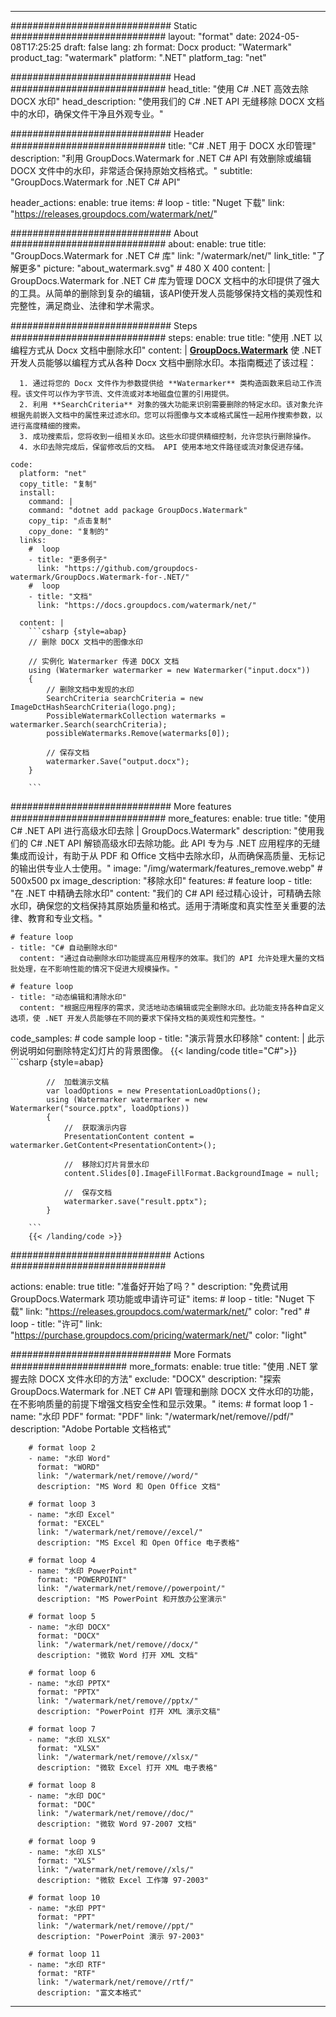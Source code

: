 
---
############################# Static ############################
layout: "format"
date:  2024-05-08T17:25:25
draft: false
lang: zh
format: Docx
product: "Watermark"
product_tag: "watermark"
platform: ".NET"
platform_tag: "net"

############################# Head ############################
head_title: "使用 C# .NET 高效去除 DOCX 水印"
head_description: "使用我们的 C# .NET API 无缝移除 DOCX 文档中的水印，确保文件干净且外观专业。"

############################# Header ############################
title: "C# .NET 用于 DOCX 水印管理" 
description: "利用 GroupDocs.Watermark for .NET C# API 有效删除或编辑 DOCX 文件中的水印，非常适合保持原始文档格式。"
subtitle: "GroupDocs.Watermark for .NET C# API" 

header_actions:
  enable: true
  items:
    #  loop
    - title: "Nuget 下载"
      link: "https://releases.groupdocs.com/watermark/net/"
      
############################# About ############################
about:
    enable: true
    title: "GroupDocs.Watermark for .NET C# 库"
    link: "/watermark/net/"
    link_title: "了解更多"
    picture: "about_watermark.svg" # 480 X 400
    content: |
       GroupDocs.Watermark for .NET C# 库为管理 DOCX 文档中的水印提供了强大的工具。从简单的删除到复杂的编辑，该API使开发人员能够保持文档的美观性和完整性，满足商业、法律和学术需求。

############################# Steps ############################
steps:
    enable: true
    title: "使用 .NET 以编程方式从 Docx 文档中删除水印"
    content: |
      **[GroupDocs.Watermark](https://products.groupdocs.com/watermark/net/)** 使 .NET 开发人员能够以编程方式从各种 Docx 文档中删除水印。本指南概述了该过程：
      
      1. 通过将您的 Docx 文件作为参数提供给 **Watermarker** 类构造函数来启动工作流程。该文件可以作为字节流、文件流或对本地磁盘位置的引用提供。
      2. 利用 **SearchCriteria** 对象的强大功能来识别需要删除的特定水印。该对象允许根据先前嵌入文档中的属性来过滤水印。您可以将图像与文本或格式属性一起用作搜索参数，以进行高度精细的搜索。
      3. 成功搜索后，您将收到一组相关水印。这些水印提供精细控制，允许您执行删除操作。
      4. 水印去除完成后，保留修改后的文档。 API 使用本地文件路径或流对象促进存储。
   
    code:
      platform: "net"
      copy_title: "复制"
      install:
        command: |
        command: "dotnet add package GroupDocs.Watermark"
        copy_tip: "点击复制"
        copy_done: "复制的"
      links:
        #  loop
        - title: "更多例子"
          link: "https://github.com/groupdocs-watermark/GroupDocs.Watermark-for-.NET/"
        #  loop
        - title: "文档"
          link: "https://docs.groupdocs.com/watermark/net/"
          
      content: |
        ```csharp {style=abap}
        // 删除 DOCX 文档中的图像水印

        // 实例化 Watermarker 传递 DOCX 文档
        using (Watermarker watermarker = new Watermarker("input.docx"))
        {
            // 删除文档中发现的水印
            SearchCriteria searchCriteria = new ImageDctHashSearchCriteria(logo.png);
            PossibleWatermarkCollection watermarks = watermarker.Search(searchCriteria);
            possibleWatermarks.Remove(watermarks[0]);

            // 保存文档
            watermarker.Save("output.docx");
        }
        
        ```  

############################# More features ############################
more_features:
  enable: true
  title: "使用 C# .NET API 进行高级水印去除 | GroupDocs.Watermark"
  description: "使用我们的 C# .NET API 解锁高级水印去除功能。此 API 专为与 .NET 应用程序的无缝集成而设计，有助于从 PDF 和 Office 文档中去除水印，从而确保高质量、无标记的输出供专业人士使用。"
  image: "/img/watermark/features_remove.webp" # 500x500 px
  image_description: "移除水印"
  features:
    # feature loop
    - title: "在 .NET 中精确去除水印"
      content: "我们的 C# API 经过精心设计，可精确去除水印，确保您的文档保持其原始质量和格式。适用于清晰度和真实性至关重要的法律、教育和专业文档。"

    # feature loop
    - title: "C# 自动删除水印"
      content: "通过自动删除水印功能提高应用程序的效率。我们的 API 允许处理大量的文档批处理，在不影响性能的情况下促进大规模操作。"

    # feature loop
    - title: "动态编辑和清除水印"
      content: "根据应用程序的需求，灵活地动态编辑或完全删除水印。此功能支持各种自定义选项，使 .NET 开发人员能够在不同的要求下保持文档的美观性和完整性。"
      
  code_samples:
    # code sample loop
    - title: "演示背景水印移除"
      content: |
        此示例说明如何删除特定幻灯片的背景图像。
        {{< landing/code title="C#">}}
        ```csharp {style=abap}
        
            //  加载演示文稿
            var loadOptions = new PresentationLoadOptions();
            using (Watermarker watermarker = new Watermarker("source.pptx", loadOptions))
            {
                //  获取演示内容
                PresentationContent content = watermarker.GetContent<PresentationContent>();

                //  移除幻灯片背景水印
                content.Slides[0].ImageFillFormat.BackgroundImage = null;

                //  保存文档
                watermarker.save("result.pptx");
            }

        ```
        {{< /landing/code >}}


############################# Actions ############################

actions:
  enable: true
  title: "准备好开始了吗？"
  description: "免费试用 GroupDocs.Watermark 项功能或申请许可证"
  items:
    #  loop
    - title: "Nuget 下载"
      link: "https://releases.groupdocs.com/watermark/net/"
      color: "red"
        #  loop
    - title: "许可"
      link: "https://purchase.groupdocs.com/pricing/watermark/net/"
      color: "light"


############################# More Formats #####################
more_formats:
    enable: true
    title: "使用 .NET 掌握去除 DOCX 文件水印的方法"
    exclude: "DOCX"
    description: "探索 GroupDocs.Watermark for .NET C# API 管理和删除 DOCX 文件水印的功能，在不影响质量的前提下增强文档安全性和显示效果。"
    items: 
        # format loop 1
        - name: "水印 PDF"
          format: "PDF"
          link: "/watermark/net/remove//pdf/"
          description: "Adobe Portable 文档格式"

        # format loop 2
        - name: "水印 Word"
          format: "WORD"
          link: "/watermark/net/remove//word/"
          description: "MS Word 和 Open Office 文档"
          
        # format loop 3
        - name: "水印 Excel"
          format: "EXCEL"
          link: "/watermark/net/remove//excel/"
          description: "MS Excel 和 Open Office 电子表格"

        # format loop 4
        - name: "水印 PowerPoint"
          format: "POWERPOINT"
          link: "/watermark/net/remove//powerpoint/"
          description: "MS PowerPoint 和开放办公室演示"

        # format loop 5
        - name: "水印 DOCX"
          format: "DOCX"
          link: "/watermark/net/remove//docx/"
          description: "微软 Word 打开 XML 文档"
          
        # format loop 6
        - name: "水印 PPTX"
          format: "PPTX"
          link: "/watermark/net/remove//pptx/"
          description: "PowerPoint 打开 XML 演示文稿"
          
        # format loop 7
        - name: "水印 XLSX"
          format: "XLSX"
          link: "/watermark/net/remove//xlsx/"
          description: "微软 Excel 打开 XML 电子表格"

        # format loop 8
        - name: "水印 DOC"
          format: "DOC"
          link: "/watermark/net/remove//doc/"
          description: "微软 Word 97-2007 文档"

        # format loop 9
        - name: "水印 XLS"
          format: "XLS"
          link: "/watermark/net/remove//xls/"
          description: "微软 Excel 工作簿 97-2003"

        # format loop 10
        - name: "水印 PPT"
          format: "PPT"
          link: "/watermark/net/remove//ppt/"
          description: "PowerPoint 演示 97-2003"

        # format loop 11
        - name: "水印 RTF"
          format: "RTF"
          link: "/watermark/net/remove//rtf/"
          description: "富文本格式"

---